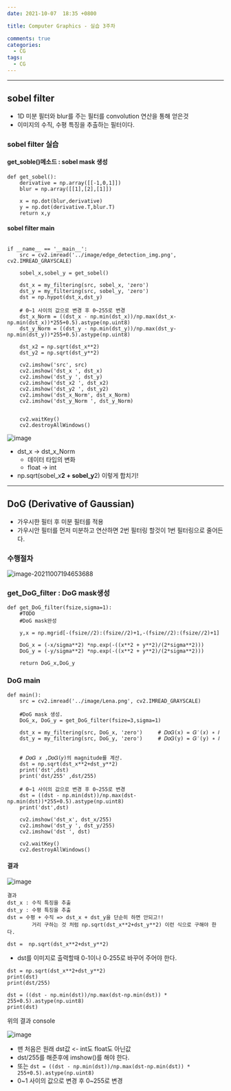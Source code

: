 ```yaml
---
date: 2021-10-07  18:35 +0800

title: Computer Graphics - 실습 3주차

comments: true
categories:
  - CG
tags:
  - CG
---
```


---

## sobel filter

- 1D 미분 필터와 blur를 주는 필터를 convolution 연산을 통해 얻은것
- 이미지의 수직, 수평 특징을 추출하는 필터이다.

### sobel filter 실습

#### get_soble()메소드 : sobel mask 생성

```
def get_sobel():
    derivative = np.array([[-1,0,1]])
    blur = np.array([[1],[2],[1]])

    x = np.dot(blur,derivative)
    y = np.dot(derivative.T,blur.T)
    return x,y
```

#### sobel filter main

```

if __name__ == '__main__':
    src = cv2.imread('../image/edge_detection_img.png', cv2.IMREAD_GRAYSCALE)

    sobel_x,sobel_y = get_sobel()

    dst_x = my_filtering(src, sobel_x, 'zero')
    dst_y = my_filtering(src, sobel_y, 'zero')
    dst = np.hypot(dst_x,dst_y)

    # 0~1 사이의 값으로 변경 후 0~255로 변경
    dst_x_Norm = ((dst_x - np.min(dst_x))/np.max(dst_x-np.min(dst_x))*255+0.5).astype(np.uint8)
    dst_y_Norm = ((dst_y - np.min(dst_y))/np.max(dst_y-np.min(dst_y))*255+0.5).astype(np.uint8)

    dst_x2 = np.sqrt(dst_x**2)
    dst_y2 = np.sqrt(dst_y**2)

    cv2.imshow('src', src)
    cv2.imshow('dst_x ', dst_x)
    cv2.imshow('dst_y ', dst_y)
    cv2.imshow('dst_x2 ', dst_x2)
    cv2.imshow('dst_y2 ', dst_y2)
    cv2.imshow('dst_x_Norm', dst_x_Norm)
    cv2.imshow('dst_y_Norm ', dst_y_Norm)


    cv2.waitKey()
    cv2.destroyAllWindows()
```

![image](https://user-images.githubusercontent.com/49177223/136368333-24f86171-de36-44ba-980a-5b9381c7dbe7.png)

- dst_x -> dst_x_Norm
  - 데이터 타입의 변화
  - float -> int
- np.sqrt(sobel_x**2 + sobel_y**2) 이렇게 합치기!

---

## DoG (Derivative of Gaussian)

- 가우시한 필터 후 미분 필터를 적용
- 가우시안 필터를 먼저 미분하고 연산하면 2번 필터링 할것이 1번 필터링으로 줄어든다.

### 수행절차

![image-20211007194653688](C:\Users\selin\AppData\Roaming\Typora\typora-user-images\image-20211007194653688.png)

### get_DoG_filter : DoG mask생성

```
def get_DoG_filter(fsize,sigma=1):
    #TODO
    #DoG mask완성

    y,x = np.mgrid[-(fsize//2):(fsize//2)+1,-(fsize//2):(fsize//2)+1]

    DoG_x = (-x/sigma**2) *np.exp(-((x**2 + y**2)/(2*sigma**2)))
    DoG_y = (-y/sigma**2) *np.exp(-((x**2 + y**2)/(2*sigma**2)))

    return DoG_x,DoG_y
```

### DoG main

```
def main():
    src = cv2.imread('../image/Lena.png', cv2.IMREAD_GRAYSCALE)

    #DoG mask 생성.
    DoG_x, DoG_y = get_DoG_filter(fsize=3,sigma=1)

    dst_x = my_filtering(src, DoG_x, 'zero')     # 𝐷𝑜𝐺(x) = 𝐺′(𝑥) ∗ 𝐼
    dst_y = my_filtering(src, DoG_y, 'zero')     # 𝐷𝑜𝐺(y) = 𝐺′(y) ∗ 𝐼


    # 𝐷𝑜𝐺 𝑥 ,𝐷𝑜𝐺(𝑦)의 magnitude를 계산.
    dst = np.sqrt(dst_x**2+dst_y**2)
    print('dst',dst)
    print('dst/255' ,dst/255)

    # 0~1 사이의 값으로 변경 후 0~255로 변경
    dst = ((dst - np.min(dst))/np.max(dst-np.min(dst))*255+0.5).astype(np.uint8)
    print('dst',dst)

    cv2.imshow('dst_x', dst_x/255)
    cv2.imshow('dst_y ', dst_y/255)
    cv2.imshow('dst ', dst)

    cv2.waitKey()
    cv2.destroyAllWindows()
```

#### 결과

![image](https://user-images.githubusercontent.com/49177223/136378029-575a01eb-8122-4765-b851-91da18e0e5fa.png)

```
결과
dst_x : 수직 특징을 추출
dst_y : 수평 특징을 추출
dst = 수평 + 수직 => dst_x + dst_y을 단순히 하면 안되고!!
		거리 구하는 것 처럼 np.sqrt(dst_x**2+dst_y**2) 이런 식으로 구해야 한다.

dst =  np.sqrt(dst_x**2+dst_y**2)
```

- dst를 이미지로 출력할때 0-1이나 0-255로 바꾸어 주어야 한다.

```
dst = np.sqrt(dst_x**2+dst_y**2)
print(dst)
print(dst/255)

dst = ((dst - np.min(dst))/np.max(dst-np.min(dst)) * 255+0.5).astype(np.uint8)
print(dst)
```

위의 결과 console

![image](https://user-images.githubusercontent.com/49177223/136381662-cebb4773-dda8-471f-9473-38d47021e535.png)

- 맨 처음은 원래 dst값 <- int도 float도 아닌값
- dst/255를 해준후에 imshow()를 해야 한다.
- 또는 `dst = ((dst - np.min(dst))/np.max(dst-np.min(dst)) * 255+0.5).astype(np.uint8)`
- 0~1 사이의 값으로 변경 후 0~255로 변경
